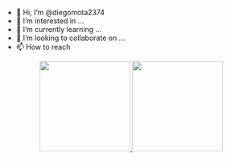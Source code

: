 - 👋 Hi, I’m @diegomota2374
- 👀 I’m interested in ...
- 🌱 I’m currently learning ...
- 💞️ I’m looking to collaborate on ...
- 📫 How to reach 
<div align="center">
  <a href="https://github.com/diegomota2374">
  <img height="180em" src="https://github-readme-stats.vercel.app/api?username=diegomota2374&show_icons=true&theme=dracula&include_all_commits=true&count_private=true"/>
  <img height="180em" src="https://github-readme-stats.vercel.app/api/top-langs/?username=diegomota2374&layout=compact&langs_count=7&theme=dracula"/>
</div>
